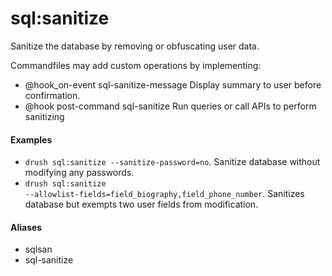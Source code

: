 # sql:sanitize

Sanitize the database by removing or obfuscating user data.

Commandfiles may add custom operations by implementing:
- @hook_on-event sql-sanitize-message
Display summary to user before confirmation.
- @hook post-command sql-sanitize
Run queries or call APIs to perform sanitizing

#### Examples

- <code>drush sql:sanitize --sanitize-password=no</code>. Sanitize database without modifying any passwords.
- <code>drush sql:sanitize --allowlist-fields=field_biography,field_phone_number</code>. Sanitizes database but exempts two user fields from modification.

#### Aliases

- sqlsan
- sql-sanitize

